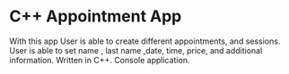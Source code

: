 # C++ Appointment App
With this app User is able to create different appointments, and sessions.
User is able to set name , last name ,date, time, price, and additional information.
Written in C++. Console application.
